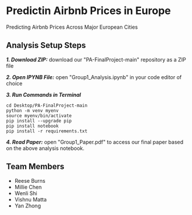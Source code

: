 # Predictin Airbnb Prices in Europe

Predicting Airbnb Prices Across Major European Cities

## Analysis Setup Steps

***1. Download ZIP:*** download our "PA-FinalProject-main" repository as a ZIP file

***2. Open IPYNB File:*** open "Group1_Analysis.ipynb" in your code editor of choice

***3. Run Commands in Terminal***

```
cd Desktop/PA-FinalProject-main
python -m venv myenv
source myenv/bin/activate
pip install --upgrade pip
pip install notebook
pip install -r requirements.txt
```

***4. Read Paper:*** open "Group1_Paper.pdf" to access our final paper based on the above analysis notebook.

## Team Members

- Reese Burns
- Millie Chen
- Wenli Shi
- Vishnu Matta
- Yan Zhong
